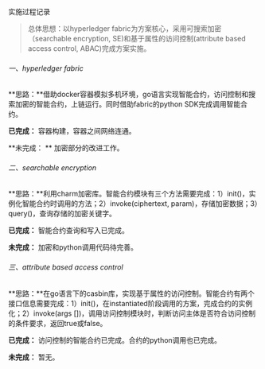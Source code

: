 实施过程记录

> 总体思想：以hyperledger fabric为方案核心，采用可搜索加密（searchable encryption, SE)和基于属性的访问控制(attribute based access control, ABAC)完成方案实施。

###### 一、hyperledger fabric

**思路：**借助docker容器模拟多机环境，go语言实现智能合约，访问控制和搜索加密的智能合约，上链运行。同时借助fabric的python SDK完成调用智能合约。

**已完成：** 容器构建，容器之间网络连通。

**未完成： ** 加密部分的改进工作。

###### 二、searchable encryption

**思路：**利用charm加密库。智能合约模块有三个方法需要完成：1）init()，实例化智能合约时调用的方法；2）invoke(ciphertext, param)，存储加密数据；3）query()，查询存储的加密关键字。

**已完成：** 智能合约查询和写入已完成。

**未完成：** 加密和python调用代码待完善。

###### 三、attribute based access control

**思路：**在go语言下的casbin库，实现基于属性的访问控制。智能合约有两个接口信息需要完成：1）init()，在instantiated阶段调用的方案，完成合约的实例化；2）invoke(args [])，调用访问控制模块时，判断访问主体是否符合访问控制的条件要求，返回true或false。

**已完成：** 访问控制的智能合约已完成。合约的python调用也已完成。

**未完成：** 暂无。